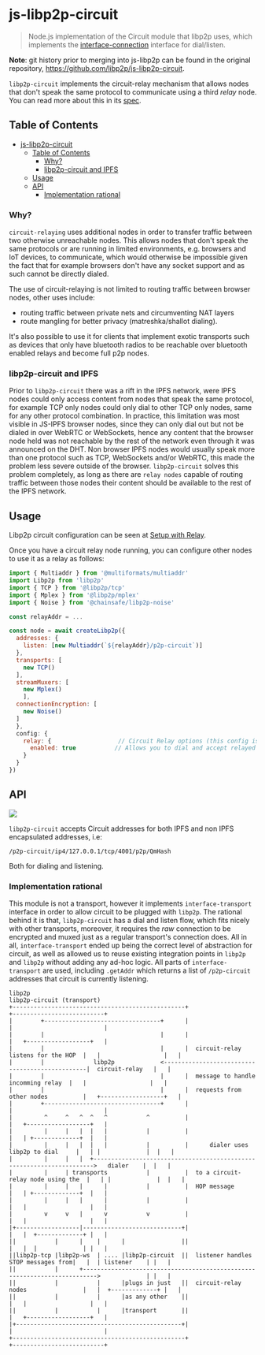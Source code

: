# js-libp2p-circuit

> Node.js implementation of the Circuit module that libp2p uses, which implements the [interface-connection](https://github.com/libp2p/js-libp2p-interfaces/tree/master/src/connection) interface for dial/listen.

**Note**: git history prior to merging into js-libp2p can be found in the original repository, https://github.com/libp2p/js-libp2p-circuit.

`libp2p-circuit` implements the circuit-relay mechanism that allows nodes that don't speak the same protocol to communicate using a third _relay_ node. You can read more about this in its [spec](https://github.com/libp2p/specs/tree/master/relay).

## Table of Contents

- [js-libp2p-circuit](#js-libp2p-circuit)
  - [Table of Contents](#table-of-contents)
    - [Why?](#why)
    - [libp2p-circuit and IPFS](#libp2p-circuit-and-ipfs)
  - [Usage](#usage)
  - [API](#api)
    - [Implementation rational](#implementation-rational)

### Why?

`circuit-relaying` uses additional nodes in order to transfer traffic between two otherwise unreachable nodes. This allows nodes that don't speak the same protocols or are running in limited environments, e.g. browsers and IoT devices, to communicate, which would otherwise be impossible given the fact that for example browsers don't have any socket support and as such cannot be directly dialed.

The use of circuit-relaying is not limited to routing traffic between browser nodes, other uses include:
 - routing traffic between private nets and circumventing NAT layers
 - route mangling for better privacy (matreshka/shallot dialing).

It's also possible to use it for clients that implement exotic transports such as  devices that only have bluetooth radios to be reachable over bluetooth enabled relays and become full p2p nodes.

### libp2p-circuit and IPFS

Prior to `libp2p-circuit` there was a rift in the IPFS network, were IPFS nodes could only access content from nodes that speak the same protocol, for example TCP only nodes could only dial to other TCP only nodes, same for any other protocol combination. In practice, this limitation was most visible in JS-IPFS browser nodes, since they can only dial out but not be dialed in over WebRTC or WebSockets, hence any content that the browser node held was not reachable by the rest of the network even through it was announced on the DHT. Non browser IPFS nodes would usually speak more than one protocol such as TCP, WebSockets and/or WebRTC, this made the problem less severe outside of the browser. `libp2p-circuit` solves this problem completely, as long as there are `relay nodes` capable of routing traffic between those nodes their content should be available to the rest of the IPFS network.

## Usage

Libp2p circuit configuration can be seen at [Setup with Relay](../../doc/CONFIGURATION.md#setup-with-relay).

Once you have a circuit relay node running, you can configure other nodes to use it as a relay as follows:

```js
import { Multiaddr } from '@multiformats/multiaddr'
import Libp2p from 'libp2p'
import { TCP } from '@libp2p/tcp'
import { Mplex } from '@libp2p/mplex'
import { Noise } from '@chainsafe/libp2p-noise'

const relayAddr = ...

const node = await createLibp2p({
  addresses: {
    listen: [new Multiaddr(`${relayAddr}/p2p-circuit`)]
  },
  transports: [
    new TCP()
  ],
  streamMuxers: [
    new Mplex()
    ],
  connectionEncryption: [
    new Noise()
  ]
  },
  config: {
    relay: {                   // Circuit Relay options (this config is part of libp2p core configurations)
      enabled: true           // Allows you to dial and accept relayed connections. Does not make you a relay.
    }
  }
})
```

## API

[![](https://raw.githubusercontent.com/libp2p/interface-transport/master/img/badge.png)](https://github.com/libp2p/interface-transport)

`libp2p-circuit` accepts Circuit addresses for both IPFS and non IPFS encapsulated addresses, i.e:

`/p2p-circuit/ip4/127.0.0.1/tcp/4001/p2p/QmHash`

Both for dialing and listening.

### Implementation rational

This module is not a transport, however it implements `interface-transport` interface in order to allow circuit to be plugged with `libp2p`. The rational behind it is that, `libp2p-circuit` has a dial and listen flow, which fits nicely with other transports, moreover, it requires the _raw_ connection to be encrypted and muxed just as a regular transport's connection does. All in all, `interface-transport` ended up being the correct level of abstraction for circuit, as well as allowed us to reuse existing integration points in `libp2p` and `libp2p` without adding any ad-hoc logic. All parts of `interface-transport` are used, including `.getAddr` which returns a list of `/p2p-circuit` addresses that circuit is currently listening.

```
libp2p                                                                                  libp2p-circuit (transport)
+-------------------------------------------------+                                     +--------------------------+
|        +---------------------------------+      |                                     |                          |
|        |                                 |      |                                     |   +------------------+   |
|        |                                 |      |  circuit-relay listens for the HOP  |   |                  |   |
|        |              libp2p             <------------------------------------------------|  circuit-relay   |   |
|        |                                 |      |  message to handle incomming relay  |   |                  |   |
|        |                                 |      |  requests from other nodes          |   +------------------+   |
|        +---------------------------------+      |                                     |                          |
|         ^     ^   ^  ^   ^           ^          |                                     |   +------------------+   |
|         |     |   |  |   |           |          |                                     |   | +-------------+  |   |
|         |     |   |  |   |           |          |      dialer uses libp2p to dial     |   | |             |  |   |
|         |     |   |  +---------------------------------------------------------------------->   dialer    |  |   |
|         |     | transports           |          |  to a circuit-relay node using the  |   | |             |  |   |
|         |     |   |      |           |          |  HOP message                        |   | +-------------+  |   |
|         |     |   |      |           |          |                                     |   |                  |   |
|         v     v   |      v           v          |                                     |   |                  |   |
|+------------------|----------------------------+|                                     |   |  +-------------+ |   |
||           |      |    |      |                ||                                     |   |  |             | |   |
||libp2p-tcp |libp2p-ws  | .... |libp2p-circuit  ||  listener handles STOP messages from|   |  | listener    | |   |
||           |      +-------------------------------------------------------------------------->             | |   |
||           |           |      |plugs in just   ||  circuit-relay nodes                |   |  +-------------+ |   |
||           |           |      |as any other    ||                                     |   |                  |   |
||           |           |      |transport       ||                                     |   +------------------+   |
|+-----------------------------------------------+|                                     |                          |
+-------------------------------------------------+                                     +--------------------------+
```
